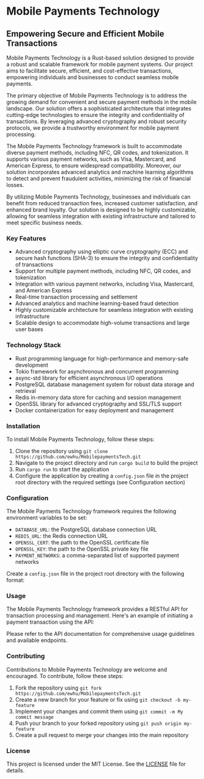 # Mobile Payments Technology
## Empowering Secure and Efficient Mobile Transactions

Mobile Payments Technology is a Rust-based solution designed to provide a robust and scalable framework for mobile payment systems. Our project aims to facilitate secure, efficient, and cost-effective transactions, empowering individuals and businesses to conduct seamless mobile payments.

The primary objective of Mobile Payments Technology is to address the growing demand for convenient and secure payment methods in the mobile landscape. Our solution offers a sophisticated architecture that integrates cutting-edge technologies to ensure the integrity and confidentiality of transactions. By leveraging advanced cryptography and robust security protocols, we provide a trustworthy environment for mobile payment processing.

The Mobile Payments Technology framework is built to accommodate diverse payment methods, including NFC, QR codes, and tokenization. It supports various payment networks, such as Visa, Mastercard, and American Express, to ensure widespread compatibility. Moreover, our solution incorporates advanced analytics and machine learning algorithms to detect and prevent fraudulent activities, minimizing the risk of financial losses.

By utilizing Mobile Payments Technology, businesses and individuals can benefit from reduced transaction fees, increased customer satisfaction, and enhanced brand loyalty. Our solution is designed to be highly customizable, allowing for seamless integration with existing infrastructure and tailored to meet specific business needs.

### Key Features

* Advanced cryptography using elliptic curve cryptography (ECC) and secure hash functions (SHA-3) to ensure the integrity and confidentiality of transactions
* Support for multiple payment methods, including NFC, QR codes, and tokenization
* Integration with various payment networks, including Visa, Mastercard, and American Express
* Real-time transaction processing and settlement
* Advanced analytics and machine learning-based fraud detection
* Highly customizable architecture for seamless integration with existing infrastructure
* Scalable design to accommodate high-volume transactions and large user bases

### Technology Stack

* Rust programming language for high-performance and memory-safe development
* Tokio framework for asynchronous and concurrent programming
* async-std library for efficient asynchronous I/O operations
* PostgreSQL database management system for robust data storage and retrieval
* Redis in-memory data store for caching and session management
* OpenSSL library for advanced cryptography and SSL/TLS support
* Docker containerization for easy deployment and management

### Installation

To install Mobile Payments Technology, follow these steps:

1. Clone the repository using `git clone https://github.com/ewhu/MobilepaymentsTech.git`
2. Navigate to the project directory and run `cargo build` to build the project
3. Run `cargo run` to start the application
4. Configure the application by creating a `config.json` file in the project root directory with the required settings (see Configuration section)

### Configuration

The Mobile Payments Technology framework requires the following environment variables to be set:

* `DATABASE_URL`: the PostgreSQL database connection URL
* `REDIS_URL`: the Redis connection URL
* `OPENSSL_CERT`: the path to the OpenSSL certificate file
* `OPENSSL_KEY`: the path to the OpenSSL private key file
* `PAYMENT_NETWORKS`: a comma-separated list of supported payment networks

Create a `config.json` file in the project root directory with the following format:

### Usage

The Mobile Payments Technology framework provides a RESTful API for transaction processing and management. Here's an example of initiating a payment transaction using the API:

Please refer to the API documentation for comprehensive usage guidelines and available endpoints.

### Contributing

Contributions to Mobile Payments Technology are welcome and encouraged. To contribute, follow these steps:

1. Fork the repository using `git fork https://github.com/ewhu/MobilepaymentsTech.git`
2. Create a new branch for your feature or fix using `git checkout -b my-feature`
3. Implement your changes and commit them using `git commit -m My commit message`
4. Push your branch to your forked repository using `git push origin my-feature`
5. Create a pull request to merge your changes into the main repository

### License

This project is licensed under the MIT License. See the [LICENSE](https://github.com/ewhu/MobilepaymentsTech/blob/main/LICENSE) file for details.